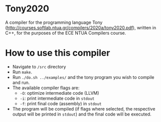 # Tony2020
A compiler for the programming language Tony (http://courses.softlab.ntua.gr/compilers/2020a/tony2020.pdf), written in C++, for the purposes of the ECE NTUA Compilers course.

# How to use this compiler
* Navigate to `/src` directory
* Run `make`.
* Run `./do.sh ../examples/` and the tony program you wish to compile and run.
* The available compiler flags are:
	* `-O`: optimize intermediate code (LLVM)
	* `-i`: print intermediate code in `stdout`
	* `-f`: print final code (assembly) in `stdout`
* The program will be compiled (if flags where selected, the respective output will be printed in `stdout`) and the final code will be executed.
